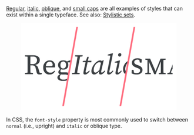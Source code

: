 
[Regular](/glossary/regular_upright), [italic](/glossary/italic), [oblique](/glossary/oblique), and [small caps](/glossary/small_caps) are all examples of styles that can exist within a single typeface. See also: [Stylistic sets](/glossary/stylistic_sets).

<figure>

![A montage of of Regular, Italic, and Small Caps styles of the Source Serif Pro typeface.](images/thumbnail.svg)

</figure>

In CSS, the `font-style` property is most commonly used to switch between `normal` (i.e., upright) and `italic` or oblique type.
